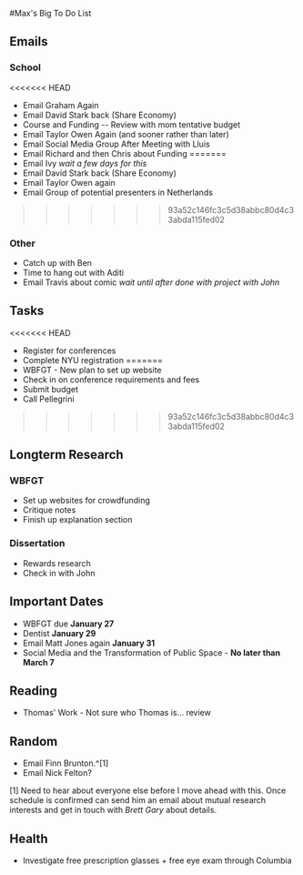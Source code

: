 #Max's Big To Do List

## Emails

### School

<<<<<<< HEAD
* Email Graham Again
* Email David Stark back (Share Economy)
* Course and Funding -- Review with mom tentative budget
* Email Taylor Owen Again (and sooner rather than later)
* Email Social Media Group After Meeting with Lluis
* Email Richard and then Chris about Funding
=======
* Email Ivy *wait a few days for this*
* Email David Stark back (Share Economy)
* Email Taylor Owen again
* Email Group of potential presenters in Netherlands
>>>>>>> 93a52c146fc3c5d38abbc80d4c33abda115fed02

### Other

* Catch up with Ben
* Time to hang out with Aditi
* Email Travis about comic *wait until after done with project with John*

## Tasks

<<<<<<< HEAD
* Register for conferences
* Complete NYU registration
=======
* WBFGT - New plan to set up website
* Check in on conference requirements and fees
* Submit budget
* Call Pellegrini
>>>>>>> 93a52c146fc3c5d38abbc80d4c33abda115fed02

## Longterm Research

### WBFGT

* Set up websites for crowdfunding
* Critique notes
* Finish up explanation section

### Dissertation

* Rewards research
* Check in with John

## Important Dates

* WBFGT due **January 27**
* Dentist **January 29**
* Email Matt Jones again **January 31**
* Social Media and the Transformation of Public Space - **No later than March 7**

## Reading

* Thomas' Work - Not sure who Thomas is... review

## Random

* Email Finn Brunton.^[1]
* Email Nick Felton?

[1] Need to hear about everyone else before I move ahead with this. Once schedule is confirmed can send him an email about mutual research interests and get in touch with *Brett Gary* about details.

## Health

* Investigate free prescription glasses + free eye exam through Columbia
